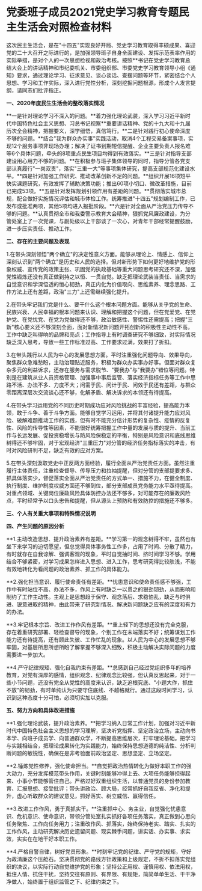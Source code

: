 # 党委班子成员2021党史学习教育专题民主生活会对照检查材料

这次民主生活会，是在"十四五"实现良好开局、党史学习教育取得丰硕成果、喜迎党的二十大召开之际进行的，是加强领导班子自身全面建设、发挥示范表率作用的实际举措，是对个人的一次思想检视和政治考核。按照\*\*书记在党史学习教育总结大会上的讲话精神和市纪委机关、市委组织部、市委党史学习教育领导小组《通知》要求，通过理论学习、征求意见、谈心谈话、查摆问题等环节，紧密结合个人思想、学习和工作实际，深入进行党性分析，深刻挖掘问题根源，形成个人发言提纲，请同志们批评指正。

**一、2020年度民生生活会的整改落实情况**

**一是针对理论学习不深入的问题。**着力强化理论武装，深入学习习近平新时代中国特色社会主义思想、习总书记视察\*\*重要讲话精神、党的十九大和十九届历次全会精神，把握要义，深学细悟，真信笃行。**二是针对践行初心使命深度不够的问题。**结合"我为群众办实事"实践活动，取消4个工程交易备案事项，实现12个服务事项非现场办理；解决了证书到期短信提醒、企业主要负责人报名难等6个具体问题，牵头的8项重点民生项目均得到有效落实。**三是针对指导支部建设用心用力不够的问题。**在积极参与班子集体领导的同时，指导分管各党支部认真履行"一岗双责"，落实"三重一大"等事项集体研究，提高支部规范化建设水平。**四是针对加强工作研究、推动改革创新不足的问题。**组织开展16项短平快实课题研究，有效发挥了辅助决策功能；推出60项小切口、微改革措施，目前已完成53项。**五是针对发挥规划引领作用有差距的问题。**贯彻落实城市总规，配合做好实施情况评估和城市体检工作。统筹推进"十四五"规划编制工作，已发布或批准两项，其他5项均进入报批阶段。**六是针对全面从严治党压力传导不够的问题。**认真贯彻全市和我委警示教育大会精神，狠抓党风廉政建设，为分管处室上了一次党课，与副处级以上干部谈了一次心，对青年干部经常提醒鼓励，进一步压实责任、推动工作。

**二、存在的主要问题及表现**

1.在带头深刻领悟"两个确立"的决定性意义方面。能够从理论上、情感上、信仰上深刻认识到"两个确立"是历史和人民的选择。但对新形势下如何更好地维护党的形象权威、宣传党的政策主张、巩固党的执政基础等重大问题思考研究还不深，加强党性锻炼还没有真正做到持之以恒、一贯自觉。缺乏把理论武装当责任、当需求的自觉意识和学深悟透的恒心韧劲，真正内化为价值取向、思维素养、理念思路、工作方法上还有差距，政治"三力"上还需继续强化提升。

2.在带头牢记我们党是什么、要干什么这个根本问题方面。能够从关乎党的生命、民族兴衰、人民幸福的根本问题来认识、理解和把握这个问题，但在党爱党、在党护党、在党忧党、在党为党做得还不够，政治敏感性、警惕性还需提高；把握"三新"核心要义还不够深刻全面，面对新情况新问题开拓创新的积极性主动性不高，工作中缺乏叫得响的品牌和亮点；工作指导上有时调查研究不够细致，对实际情况缺乏深入思考，导致一些工作标准过高、工作要求过满，效果打了折扣。

3.在带头践行以人民为中心的发展思想方面。平时注重强化问题导向、效果导向，聚焦群众急难愁盼，主动治理贴近服务，积极为群众办实事办好事。但面对群众复杂多元的利益诉求，还存在服务与需求脱节、"要我办"与"我要办"错位等问题。特别是在建筑从业人员资格管理、加强事中事后监管、落实经济指标任务等工作中思路不活、办法不多、力度不大；问需于民、问计于民、问效于民还有差距，与群众零距离深层次交流谈心还不够，化解矛盾、解决诉求的本领还有待提高。

4.在带头学习运用党的不同历史时期成功应对风险挑战的丰富经验，提高能力本领，敢于斗争、善于斗争方面。能够自觉学习运用，并将其付诸提升能力应对风险、破解难题推动工作的实践，但有时不能充分估计形势的复杂性、疫情的反复性、风险的传导性等因素，不能很好统筹把握工作中量的发展与质的提升、当前工作与长远发展、促投资稳增长与防风险保稳定的平衡，特别是风险意识和底线思维树得还不够牢固，对于宏观经济"三重压力"对分管的经济任务指标落实的冲击，有时对风险研判不足，缺乏有效的应对方案。

5.在带头深刻汲取党史中正反两方面经验，履行全面从严治党责任方面。虽然注重履行主体责任，注重检查督导、传导压力和拉袖提醒，但对分管的支部提要求多、抓具体落实少，督促落实全面从严治党责任的方式单一、措施不力，在健全制度、执行制度、维护制度权威方面还不够到位，部分支部成员党务能力水平亟待提高。对重点领域、关键岗位廉政风险具体防控办法还不够多，对可能存在的廉政风险点，平时经常予以口头忠告和提醒，但从源头上预防和有效防控的措施还不够多。

**三、个人有关重大事项和特殊情况说明**

**四、产生问题的原因分析**

**1.主动改造思想、提升政治素养有差距。**学习第一的观念树得不牢，虽然也有坐下来学习的迫切愿望，但总觉得具体事务性工作多，占用了时间、分散了精力，有时就存在自我谅解、强调客观的现象，平时自觉抽时间、挤时间学习不够。学用结合不够紧密，对学习成果怎样进入思想、进入工作，思考研究得比较肤浅，不能有效地转化为看问题的政治素养、抓工作的具体能力。

**2.强化担当意识、履行使命责任有差距。**忧患意识和使命责任感不够强，工作中有时站位不高、办法不多，作风上有时缺乏一以贯之的狠劲韧劲，从而影响和制约了工作主动性。主观上是思想趋于保守、观念落后、求稳怕乱，缺乏与时俱进、锐意进取的精神，由此带来了研究新情况、解决新问题缺乏应有的深度和有力的办法。

**3.牢记根本宗旨、改进工作作风有差距。**重上轻下的思想还没有完全克服，存在着重研究部署、轻检查督导的现象，个别工作在末端落实不好；统筹谋划工作能力还有待提高，还有顾此失彼、工作忙乱的现象。以人民为中心的发展思想不够牢固，对基层所思所想所盼了解掌握不够深入细致，积极主动解决实际问题的力度需要进一步加大。

**4.严守纪律规矩、强化自我约束有差距。**总感到自己经过党组织多年的培养教育，对党有深厚的感情，组织观念、纪律观念比较强，但认真反思起来，对于一些小节问题，还没有完全从党性的高度来认识，缺乏追根究底、"小题大作，抓住不放"的韧劲，有时单纯认为只要守住底线、不越格就行。通过这段时间学习，认识到这种态度十分可怕，必须切实加以克服。

**五、努力方向和具体改进措施**

**1.强化理论武装，提升政治素养。**把学习纳入日常工作计划，加强对习近平新时代中国特色社会主义思想的学习理解，坚决听党指挥、坚定政治立场，主动向书本学、向班子成员学、向普通群众学，不断提高思维层次，打牢理论基础。把学习与实践相结合，把理论成果转化为实践能力，始终保持思想道德的纯洁性、分析判断问题的敏锐性，确保在是非考验面前政治坚定、思想坚定、立场坚定。

**2.锤炼党性修养，强化使命担当。**自觉把政治热情转化为做好本职工作的强大动力，充分发挥模范带头作用，关键时刻能够冲得上去、大项任务能够担得起来、小事小节能够管住自己。严格过好双重组织生活，以普通党员的身份参加教育、汇报思想、接受批评；带头讲政治、顾大局，经常抓好自我反省、净化和提升，虚心听取群众的建议意见，抓好落实、树立威信、赢得信任。

**3.改进工作作风，勇于真抓实干。**注重抓中心、务主业，自觉强化忧患意识、危机意识、使命意识，带领分管处室扎实抓好各项任务落实，真正做到心思向任务聚焦、工作向任务用力；注重改作风、抓落实，始终保持老实、踏实、扎实的工作作风，主动研究解决历史遗留问题、现实棘手问题，讲实话、办实事、求实效，实实在在地干好本职工作。

**4.严格自警自律，树好党员形象。**时刻牢记党的纪律、严守党的规矩，守好为政清廉这个压舱石。坚决贯彻党的路线方针政策和上级规定，不折不扣落实党组织的决议，以实际行动自觉维护党的形象；坚持公正用权、谨慎用权、依法用权，抵住人情、抗住干扰，坚持交往有原则、有界限、有规矩，简简单单生活、干干净净做人，始终置于组织监管之下、纪律约束之下。
